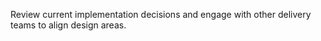 Review current implementation decisions and engage with other delivery teams to align design areas.

